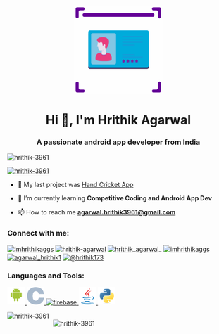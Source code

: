 <div align="center">
	<br>
	<img src="https://github.com/Hrithik-3961/Hrithik-3961/blob/master/animation_500_kki0cljm.gif" width="200" height="200">
</div>

<h1 align="center">Hi 👋, I'm Hrithik Agarwal</h1>
<h3 align="center">A passionate android app developer from India</h3>

<p align="left"> <img src="https://komarev.com/ghpvc/?username=hrithik-3961&label=Profile%20views&color=0e75b6&style=flat" alt="hrithik-3961" /> </p>

<p align="left"> <a href="https://github.com/ryo-ma/github-profile-trophy"><img src="https://github-profile-trophy.vercel.app/?username=hrithik-3961" alt="hrithik-3961" /></a> </p>

- 🔭 My last project was [Hand Cricket App](https://play.google.com/store/apps/details?id=com.Hand_Cricket)

- 🌱 I’m currently learning **Competitive Coding and Android App Dev**

- 📫 How to reach me **agarwal.hrithik3961@gmail.com**

<h3 align="left">Connect with me:</h3>
<p align="left">
<a href="https://twitter.com/imhrithikaggs" target="blank"><img align="center" src="https://cdn.jsdelivr.net/npm/simple-icons@3.0.1/icons/twitter.svg" alt="imhrithikaggs" height="30" width="40" /></a>
<a href="https://stackoverflow.com/users/hrithik-agarwal" target="blank"><img align="center" src="https://cdn.jsdelivr.net/npm/simple-icons@3.0.1/icons/stackoverflow.svg" alt="hrithik-agarwal" height="30" width="40" /></a>
<a href="https://instagram.com/hrithik_agarwal_" target="blank"><img align="center" src="https://cdn.jsdelivr.net/npm/simple-icons@3.0.1/icons/instagram.svg" alt="hrithik_agarwal_" height="30" width="40" /></a>
<a href="https://www.codechef.com/users/imhrithikaggs" target="blank"><img align="center" src="https://cdn.jsdelivr.net/npm/simple-icons@3.1.0/icons/codechef.svg" alt="imhrithikaggs" height="30" width="40" /></a>
<a href="https://www.hackerrank.com/agarwal_hrithik1" target="blank"><img align="center" src="https://cdn.jsdelivr.net/npm/simple-icons@3.0.1/icons/hackerrank.svg" alt="agarwal_hrithik1" height="30" width="40" /></a>
<a href="https://www.hackerearth.com/@hrithik173" target="blank"><img align="center" src="https://cdn.jsdelivr.net/npm/simple-icons@3.0.1/icons/hackerearth.svg" alt="@hrithik173" height="30" width="40" /></a>
</p>

<h3 align="left">Languages and Tools:</h3>
<p align="left"> <a href="https://developer.android.com" target="_blank"> <img src="https://raw.githubusercontent.com/devicons/devicon/master/icons/android/android-original-wordmark.svg" alt="android" width="40" height="40"/> </a> <a href="https://www.cprogramming.com/" target="_blank"> <img src="https://raw.githubusercontent.com/devicons/devicon/master/icons/c/c-original.svg" alt="c" width="40" height="40"/> </a> <a href="https://firebase.google.com/" target="_blank"> <img src="https://www.vectorlogo.zone/logos/firebase/firebase-icon.svg" alt="firebase" width="40" height="40"/> </a> <a href="https://www.java.com" target="_blank"> <img src="https://raw.githubusercontent.com/devicons/devicon/master/icons/java/java-original.svg" alt="java" width="40" height="40"/> </a> <a href="https://www.python.org" target="_blank"> <img src="https://raw.githubusercontent.com/devicons/devicon/master/icons/python/python-original.svg" alt="python" width="40" height="40"/> </a> </p>

<p><img align="left" src="https://github-readme-stats.vercel.app/api?username=hrithik-3961&show_icons=true&theme=dark&locale=en" alt="hrithik-3961" width = "400" /></p>

<p><img align="right" src="https://github-readme-streak-stats.herokuapp.com/?user=hrithik-3961&theme=dark" alt="hrithik-3961" width = "400" /></p>

